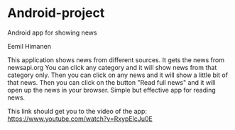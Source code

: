 # Android-project
Android app for showing news

Eemil Himanen

This application shows news from different sources. It gets the news from newsapi.org
You can click any category and it will show news from that category only. Then you can click on any news and it will show a little bit of that news. Then you can click on the button "Read full news" and it will open up the news in your browser. Simple but effective app for reading news.

This link should get you to the video of the app: https://www.youtube.com/watch?v=RxypElcJu0E
